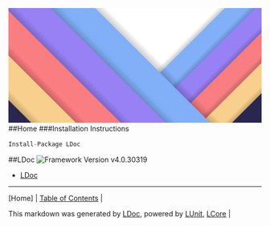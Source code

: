 ![](LDoc/Content/LDoc-banner-large.png "")
##Home
###Installation Instructions
```cs
Install-Package LDoc
```
##LDoc
![Framework Version v4.0.30319](http://b.repl.ca/v1/Framework-Version%20v4.0.30319-blue.png "")
 - [LDoc](LDoc/LDoc.md)
---

[Home] | [Table of Contents](TableOfContents.md) | 


This markdown was generated by [LDoc](https://github.com/CodeSingularity/LDoc), powered by [LUnit](https://github.com/CodeSingularity/LUnit), [LCore](https://github.com/CodeSingularity/LCore) | 

